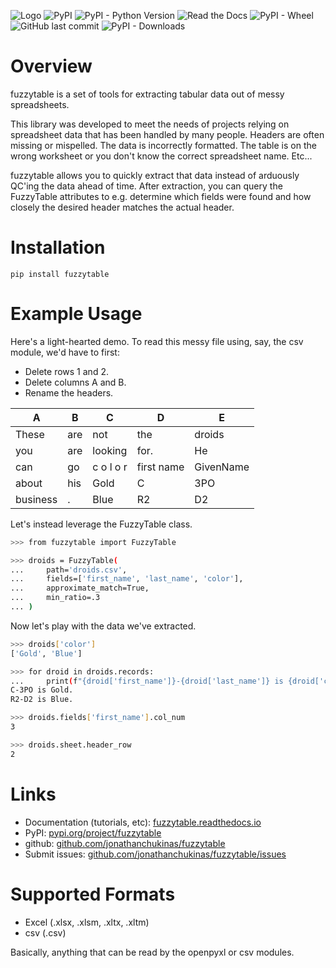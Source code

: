 ![Logo](https://raw.githubusercontent.com/jonathanchukinas/fuzzytable/v012norm/docs/source/images/logo.png "fuzzytable logo")
![PyPI](https://img.shields.io/pypi/v/fuzzytable)
![PyPI - Python Version](https://img.shields.io/pypi/pyversions/fuzzytable)
![Read the Docs](https://img.shields.io/readthedocs/fuzzytable)
![PyPI - Wheel](https://img.shields.io/pypi/wheel/fuzzytable)
![GitHub last commit](https://img.shields.io/github/last-commit/jonathanchukinas/fuzzytable)
![PyPI - Downloads](https://img.shields.io/pypi/dm/fuzzytable)

# Overview
fuzzytable is a set of tools for extracting tabular data out of messy spreadsheets.

This library was developed to meet the needs of projects relying on spreadsheet data that has been handled by many people. Headers are often missing or mispelled. The data is incorrectly formatted. The table is on the wrong worksheet or you don't know the correct spreadsheet name. Etc...

fuzzytable allows you to quickly extract that data instead of arduously QC'ing the data ahead of time. After extraction, you can query the FuzzyTable attributes to e.g. determine which fields were found and how closely the desired header matches the actual header.

# Installation

```shell
pip install fuzzytable
```

# Example Usage

Here's a light-hearted demo. To read this messy file using, say, the csv module, we'd have to first:
- Delete rows 1 and 2.
- Delete columns A and B.
- Rename the headers. 

| A         | B 	| C          	| D      	    | E 	|
|----------	|-----	|------------	|----------	    |--------	|
| These    	| are 	| not        	| the      	    | droids 	|
| you      	| are 	| looking    	| for.     	    | He     	|
| can      	| go  	| c o l o r     | first name 	| GivenName	|
| about    	| his 	| Gold   	    | C          	| 3PO      	|
| business 	| .   	| Blue   	    | R2         	| D2       	|

Let's instead leverage the FuzzyTable class.

```bash
>>> from fuzzytable import FuzzyTable

>>> droids = FuzzyTable(
...     path='droids.csv',
...     fields=['first_name', 'last_name', 'color'],
...     approximate_match=True,
...     min_ratio=.3
... )
```

Now let's play with the data we've extracted.

```bash
>>> droids['color']
['Gold', 'Blue']

>>> for droid in droids.records:
...     print(f"{droid['first_name']}-{droid['last_name']} is {droid['color']}.")
C-3PO is Gold.
R2-D2 is Blue.

>>> droids.fields['first_name'].col_num
3

>>> droids.sheet.header_row
2
```

# Links

- Documentation (tutorials, etc): [fuzzytable.readthedocs.io](https://fuzzytable.readthedocs.io/)
- PyPI: [pypi.org/project/fuzzytable](https://pypi.org/project/fuzzytable/)
- github: [github.com/jonathanchukinas/fuzzytable](https://github.com/jonathanchukinas/fuzzytable)
- Submit issues: [github.com/jonathanchukinas/fuzzytable/issues](https://github.com/jonathanchukinas/fuzzytable/issues)

# Supported Formats
- Excel (.xlsx, .xlsm, .xltx, .xltm)
- csv (.csv)

Basically, anything that can be read by the openpyxl or csv modules. 
